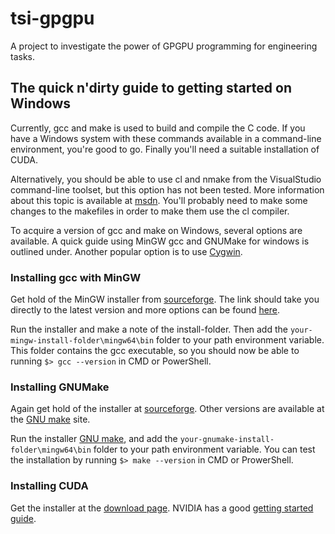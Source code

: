 tsi-gpgpu
=========

A project to investigate the power of GPGPU programming for engineering tasks.


## The quick n'dirty guide to getting started on Windows

Currently, gcc and make is used to build and compile the C code. If you have a Windows system with these commands available in a command-line environment, you're good to go. Finally you'll need a suitable installation of CUDA.

Alternatively, you should be able to use cl and nmake from the VisualStudio command-line toolset, but this option has not been tested. More information about this topic is available at [msdn](http://msdn.microsoft.com/en-us/library/f35ctcxw.aspx). You'll probably need to make some changes to the makefiles in order to make them use the cl compiler.

To acquire a version of gcc and make on Windows, several options are available. A quick guide using MinGW gcc and GNUMake for windows is outlined under. Another popular option is to use [Cygwin](http://www.cygwin.com/).


### Installing gcc with MinGW

Get hold of the MinGW installer from [sourceforge](http://sourceforge.net/projects/mingw-w64/files/latest/download?source=files). The link should take you directly to the latest version and more options can be found [here](http://sourceforge.net/apps/trac/mingw-w64/wiki/GeneralUsageInstructions).

Run the installer and make a note of the install-folder. Then add the ```your-mingw-install-folder\mingw64\bin``` folder to your path environment variable. This folder contains the gcc executable, so you should now be able to running ```$> gcc --version``` in CMD or PowerShell.


### Installing GNUMake

Again get hold of the installer at [sourceforge](http://sourceforge.net/projects/gnuwin32/files/make/3.81/make-3.81.exe/download?use_mirror=dfn&download=). Other versions are available at the [GNU make](http://gnuwin32.sourceforge.net/packages/make.htm) site.

Run the installer [GNU make](http://gnuwin32.sourceforge.net/packages/make.htm), and add the ```your-gnumake-install-folder\mingw64\bin``` folder to your path environment variable. You can test the installation by running ```$> make --version``` in CMD or ProwerShell.


### Installing CUDA

Get the installer at the [download page](https://developer.nvidia.com/cuda-downloads). NVIDIA has a good [getting started guide](http://docs.nvidia.com/cuda/cuda-getting-started-guide-for-microsoft-windows/index.html).